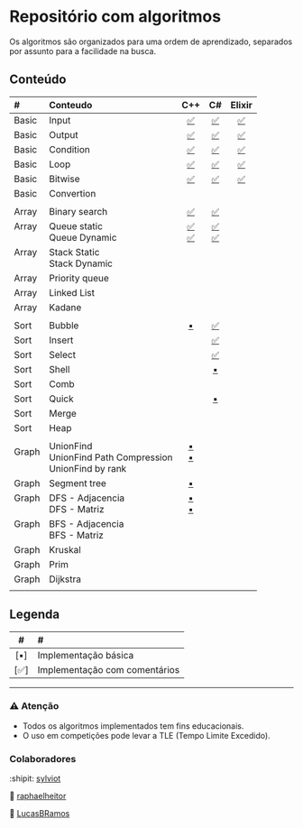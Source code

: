 # Repositório com algoritmos

Os algoritmos são organizados para uma ordem de aprendizado, separados por assunto para a facilidade na busca.


## Conteúdo


|#			|Conteudo 	|C++																			|C#																				|Elixir	|
|:---		|:---				|:---:																		|:---:																		|:--:		|
|Basic	|Input			|[:white_check_mark:](basic/Input.cpp)		|[:white_check_mark:](basic/Input.cs)			|[:white_check_mark:](basic/Input.cs)	|
|Basic	|Output			|[:white_check_mark:](basic/Output.cpp)		|[:white_check_mark:](basic/Output.cs)		|[:white_check_mark:](basic/Input.cs)	|
|Basic	|Condition	|[:white_check_mark:](basic/Condition.cpp)|[:white_check_mark:](basic/Condition.cs)	|[:white_check_mark:](basic/Input.cs)	|
|Basic	|Loop				|[:white_check_mark:](basic/Loop.cpp)			|[:white_check_mark:](basic/Loop.cs)			|[:white_check_mark:](basic/Input.cs)	|
|Basic	|Bitwise		|[:white_check_mark:](basic/Bitwise.cpp)	|[:white_check_mark:](basic/Bitwise.cs)		|[:white_check_mark:](basic/Input.cs)	|
|Basic	|Convertion	|																					|																					|
||||
|Array				|Binary search								|[:white_check_mark:](array/BinarySearch.cpp)								|[:white_check_mark:](array/BinarySearch.cs)|
|Array<br><br>|Queue static<br>Queue Dynamic|[:white_check_mark:](array/Queue_Static.cpp)<br>[:white_check_mark:](array/Queue_Dynamic.cpp) |[:white_check_mark:](array/Queue_Static.cs)<br>[:white_check_mark:](array/Queue_Dynamic.cs)|
|Array<br><br>|Stack Static<br>Stack Dynamic|									|																					|
|Array				|Priority queue								|									|																					|
|Array				|Linked List									|									|																					|
|Array				|Kadane												|									|																					|
||||
|Sort	|Bubble		|[:black_small_square:](sort/Bubble.cpp)|[:white_check_mark:](sort/Bubble.cs)	|
|Sort	|Insert		|																				|[:white_check_mark:](sort/Insert.cs)	|
|Sort	|Select		|																				|[:white_check_mark:](sort/Select.cs)	|
|Sort	|Shell		|																				|[:black_small_square:](sort/Shell.cs)|
|Sort	|Comb			|																				|																			|
|Sort	|Quick		|																				|[:black_small_square:](sort/Quick.cs)|
|Sort	|Merge		|																				|																			|
|Sort	|Heap			|																				|																			|
||||
|Graph<br><br>	|UnionFind<br>UnionFind Path Compression<br>UnionFind by rank|[:black_small_square:](graph/UnionFind.cpp)<br>[:black_small_square:](graph/UnionFind_PathCompression.cpp)<br><br>|	|
|Graph					|Segment tree											|[:black_small_square:](graph/Segment_Tree.cpp)| |
|Graph<br><br>	|DFS - Adjacencia<br>DFS - Matriz	|[:black_small_square:](graph/DFS_Adjacencia.cpp)<br>[:black_small_square:](graph/DFS_Matriz.cpp)<br>|
|Graph<br><br>	|BFS - Adjacencia<br>BFS - Matriz	|
|Graph					|Kruskal													|
|Graph					|Prim															|
|Graph					|Dijkstra													|
|||||

## Legenda
| # 										| # 														|
|:-:										|:--														|
|[:black_small_square:]	| Implementação básica					|
|[:white_check_mark:]		|	Implementação com comentários |

____________________
### :warning: Atenção
* Todos os algoritmos implementados tem fins educacionais.
* O uso em competições pode levar a TLE (Tempo Limite Excedido).

### Colaboradores

:shipit: [sylviot](https://github.com/sylviot)

:koala: [raphaelheitor](https://github.com/raphaelheitor)

:moyai: [LucasBRamos](https://github.com/LucasBRamos)
